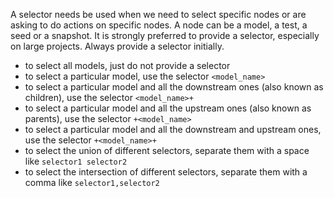 A selector needs be used when we need to select specific nodes or are asking to do actions on specific nodes. A node can be a model, a test, a seed or a snapshot. It is strongly preferred to provide a selector, especially on large projects. Always provide a selector initially.

- to select all models, just do not provide a selector
- to select a particular model, use the selector `<model_name>`
- to select a particular model and all the downstream ones (also known as children), use the selector `<model_name>+`
- to select a particular model and all the upstream ones (also known as parents), use the selector `+<model_name>`
- to select a particular model and all the downstream and upstream ones, use the selector `+<model_name>+`
- to select the union of different selectors, separate them with a space like `selector1 selector2`
- to select the intersection of different selectors, separate them with a comma like `selector1,selector2`